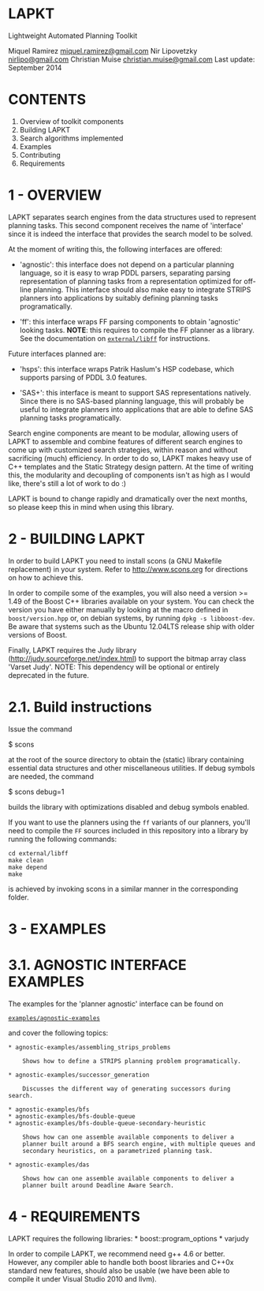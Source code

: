 LAPKT
======

Lightweight Automated Planning Toolkit

Miquel Ramirez <miquel.ramirez@gmail.com>
Nir Lipovetzky <nirlipo@gmail.com>
Christian Muise <christian.muise@gmail.com>
Last update: September 2014

CONTENTS
========

1. Overview of toolkit components
2. Building LAPKT
3. Search algorithms implemented
4. Examples
5. Contributing
6. Requirements

1 - OVERVIEW
===========

LAPKT separates search engines from the data structures used to represent
planning tasks. This second component receives the name of 'interface' since
it is indeed the interface that provides the search model to be solved.

At the moment of writing this, the following interfaces are offered:

* 'agnostic': this interface does not depend on a particular planning language,
so it is easy to wrap PDDL parsers, separating parsing representation of planning
tasks from a representation optimized for off-line planning. This interface should
also make easy to integrate STRIPS planners into applications by suitably
defining planning tasks programatically.

* 'ff': this interface wraps FF parsing components to obtain 'agnostic' looking
tasks. **NOTE**: this requires to compile the FF planner as a library. See the 
documentation on [`external/libff`](./external/libff) for instructions.

Future interfaces planned are:

* 'hsps': this interface wraps Patrik Haslum's HSP codebase, which supports parsing
of PDDL 3.0 features.

* 'SAS+': this interface is meant to support SAS representations natively. Since
there is no SAS-based planning language, this will probably be useful to integrate
planners into applications that are able to define SAS planning tasks programatically.

Search engine components are meant to be modular, allowing users of LAPKT to
assemble and combine features of different search engines to come up with customized
search strategies, within reason and without sacrificing (much) efficiency. In order to
do so, LAPKT makes heavy use of C++ templates and the Static Strategy design pattern.
At the time of writing this, the modularity and decoupling of components isn't as high 
as I would like, there's still a lot of work to do :)

LAPKT is bound to change rapidly and dramatically over the next months, so please keep
this in mind when using this library.

2 - BUILDING LAPKT
==================

In order to build LAPKT you need to install scons (a GNU Makefile replacement)
in your system. Refer to http://www.scons.org for directions on how to achieve
this.

In order to compile some of the examples, you will also need a version >= 1.49 of the Boost C++ libraries available on your system.
You can check the version you have either manually by looking at the macro defined in `boost/version.hpp` or, on debian systems, by running
`dpkg -s libboost-dev`.
Be aware that systems such as the Ubuntu 12.04LTS release ship with older versions of Boost.

Finally, LAPKT requires the Judy library (http://judy.sourceforge.net/index.html) to
support the bitmap array class 'Varset Judy'. NOTE: This dependency will be optional
or entirely deprecated in the future.

2.1. Build instructions
=======================

Issue the command

$ scons

at the root of the source directory to obtain the (static) library containing essential data structures and other miscellaneous utilities. If debug symbols are needed, the command

$ scons debug=1

builds the library with optimizations disabled and debug symbols enabled.

If you want to use the planners using the ```ff``` variants of our planners, you'll need to compile the ```FF``` sources included in this repository into a library by running the following commands:

```
cd external/libff
make clean
make depend
make
```

is achieved by invoking scons in a similar manner in the corresponding folder.



3 - EXAMPLES
===========

3.1. AGNOSTIC INTERFACE EXAMPLES
================================

The examples for the 'planner agnostic' interface can be found on

[`examples/agnostic-examples`](./examples/agnostic-examples)

and cover the following topics:

	* agnostic-examples/assembling_strips_problems

		Shows how to define a STRIPS planning problem programatically.

	* agnostic-examples/successor_generation
		
		Discusses the different way of generating successors during search.

	* agnostic-examples/bfs
	* agnostic-examples/bfs-double-queue 
	* agnostic-examples/bfs-double-queue-secondary-heuristic

		Shows how can one assemble available components to deliver a
		planner built around a BFS search engine, with multiple queues and
		secondary heuristics, on a parametrized planning task.

	* agnostic-examples/das

		Shows how can one assemble available components to deliver a
		planner built around Deadline Aware Search.


4 - REQUIREMENTS
==============

LAPKT requires the following libraries:
	* boost::program_options
	* varjudy

In order to compile LAPKT, we recommend need g++ 4.6 or better. However, any 
compiler able to handle both boost libraries and C++0x standard new features, 
should also be usable (we have been able to compile it under Visual Studio 
2010 and llvm).


